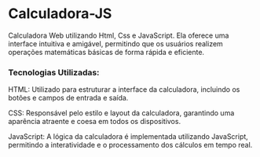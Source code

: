 # Calculadora-JS
Calculadora Web utilizando Html, Css e JavaScript. Ela oferece uma interface intuitiva e amigável, permitindo que os usuários realizem operações matemáticas básicas de forma rápida e eficiente.

### Tecnologias Utilizadas:

HTML: Utilizado para estruturar a interface da calculadora, incluindo os botões e campos de entrada e saída.

CSS: Responsável pelo estilo e layout da calculadora, garantindo uma aparência atraente e coesa em todos os dispositivos.

JavaScript: A lógica da calculadora é implementada utilizando JavaScript, permitindo a interatividade e o processamento dos cálculos em tempo real.
